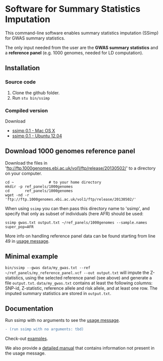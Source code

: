 [//]: ========================================
# Software for Summary Statistics Imputation
[//]: ========================================

This command-line software enables summary statistics imputation (SSimp) for GWAS summary statistics. 

The only input needed from the user are the **GWAS summary statistics** and a **reference panel** (e.g. 1000 genomes, needed for LD computation).

## Installation
[//]: -------------------------------

### Source code
1. Clone the github folder. 
2. Run  `stu bin/ssimp`

### Compiled version
Download
* [ssimp 0.1 - Mac OS X]()
* [ssimp 0.1 - Ubuntu 12.04]()

## Download 1000 genomes reference panel
[//]: -------------------------------

Download the files in 'ftp://ftp.1000genomes.ebi.ac.uk/vol1/ftp/release/20130502/'
to a directory on your computer. 

    cd ~                # to your home directory
    mkdir -p ref_panels/1000genomes
    cd       ref_panels/1000genomes
    wget -nd -r 'ftp://ftp.1000genomes.ebi.ac.uk/vol1/ftp/release/20130502/'

When using `ssimp` you can then pass this directory name to 'ssimp', and specify that only
as subset of individuals (here AFR) should be used:

`ssimp gwas.txt output.txt ~/ref_panels/1000genomes --sample.names super_pop=AFR`

More info on handling reference panel data can be found starting from line 49 in [usage message](https://github.com/sinarueeger/ssimp_software/blob/master/docu/usage.txt).

## Minimal example
[//]: -------------------------------

`bin/ssimp --gwas data/my_gwas.txt --ref ~/ref_panels/my_reference_panel.vcf --out output.txt` will impute the Z-statistics, using the selected reference panel (see above) and generate a file `output.txt`. `data/my_gwas.txt` contains at least the following columns: SNP-id, Z-statistic, reference allele and risk allele, and at least one row. The imputed summary statistics are stored in `output.txt`. 

## Documentation
[//]: -------------------------------
Run ssimp with no arguments to see the [usage message](https://github.com/sinarueeger/ssimp_software/blob/master/docu/usage.txt). 
```diff 
- (run ssimp with no arguments: tbd)
```

Check-out [examples](https://github.com/sinarueeger/ssimp_software/blob/master/docu/examples.md).

We also provide a [detailed manual](https://github.com/sinarueeger/ssimp_software/blob/master/docu/manual.md) that contains information not present in the usage message.

